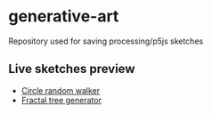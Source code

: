 # generative-art
Repository used for saving processing/p5js sketches

## Live sketches preview
* [Circle random walker](https://ljmocic.github.io/generative-art/p5/1/)
* [Fractal tree generator](https://ljmocic.github.io/generative-art/p5/1/)
